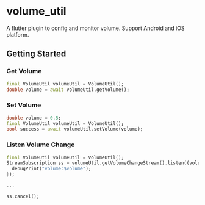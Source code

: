 # volume_util

A flutter plugin to config and monitor volume. Support Android and iOS platform.

## Getting Started

### Get Volume
```dart
final VolumeUtil volumeUtil = VolumeUtil();
double volume = await volumeUtil.getVolume();
```

### Set Volume
```dart
double volume = 0.5;
final VolumeUtil volumeUtil = VolumeUtil();
bool success = await volumeUtil.setVolume(volume);
```
### Listen Volume Change
```dart
final VolumeUtil volumeUtil = VolumeUtil();
StreamSubscription ss = volumeUtil.getVolumeChangeStream().listen((volume) {
  debugPrint("volume:$volume");
});

...

ss.cancel();
```
